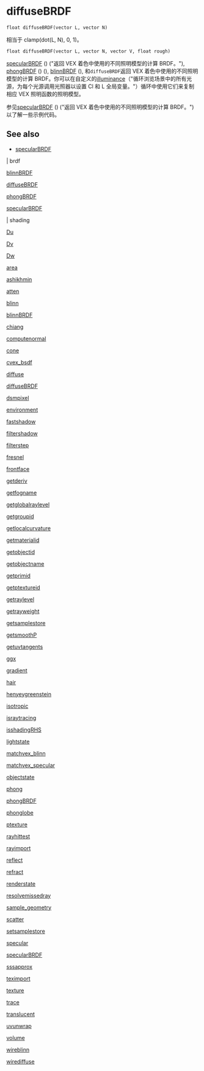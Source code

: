 # diffuseBRDF

`float diffuseBRDF(vector L, vector N)`

相当于 clamp(dot(L, N), 0, 1)。

`float diffuseBRDF(vector L, vector N, vector V, float rough)`

[specularBRDF](specularBRDF.html) () ("返回 VEX 着色中使用的不同照明模型的计算 BRDF。"), [phongBRDF](phongBRDF.html) () (), [blinnBRDF](blinnBRDF.html) (), 和`diffuseBRDF`返回 VEX 着色中使用的不同照明模型的计算 BRDF。你可以在自定义的[illuminance](illuminance.html)（"循环浏览场景中的所有光源，为每个光源调用光照器以设置 Cl 和 L 全局变量。"）循环中使用它们来复制相应 VEX 照明函数的照明模型。

参见[specularBRDF](specularBRDF.html) () ("返回 VEX 着色中使用的不同照明模型的计算 BRDF。") 以了解一些示例代码。

## See also

- [specularBRDF](specularBRDF.html)

|
brdf

[blinnBRDF](blinnBRDF.html)

[diffuseBRDF](diffuseBRDF.html)

[phongBRDF](phongBRDF.html)

[specularBRDF](specularBRDF.html)

|
shading

[Du](Du.html)

[Dv](Dv.html)

[Dw](Dw.html)

[area](area.html)

[ashikhmin](ashikhmin.html)

[atten](atten.html)

[blinn](blinn.html)

[blinnBRDF](blinnBRDF.html)

[chiang](chiang.html)

[computenormal](computenormal.html)

[cone](cone.html)

[cvex_bsdf](cvex_bsdf.html)

[diffuse](diffuse.html)

[diffuseBRDF](diffuseBRDF.html)

[dsmpixel](dsmpixel.html)

[environment](environment.html)

[fastshadow](fastshadow.html)

[filtershadow](filtershadow.html)

[filterstep](filterstep.html)

[fresnel](fresnel.html)

[frontface](frontface.html)

[getderiv](getderiv.html)

[getfogname](getfogname.html)

[getglobalraylevel](getglobalraylevel.html)

[getgroupid](getgroupid.html)

[getlocalcurvature](getlocalcurvature.html)

[getmaterialid](getmaterialid.html)

[getobjectid](getobjectid.html)

[getobjectname](getobjectname.html)

[getprimid](getprimid.html)

[getptextureid](getptextureid.html)

[getraylevel](getraylevel.html)

[getrayweight](getrayweight.html)

[getsamplestore](getsamplestore.html)

[getsmoothP](getsmoothP.html)

[getuvtangents](getuvtangents.html)

[ggx](ggx.html)

[gradient](gradient.html)

[hair](hair.html)

[henyeygreenstein](henyeygreenstein.html)

[isotropic](isotropic.html)

[israytracing](israytracing.html)

[isshadingRHS](isshadingRHS.html)

[lightstate](lightstate.html)

[matchvex_blinn](matchvex_blinn.html)

[matchvex_specular](matchvex_specular.html)

[objectstate](objectstate.html)

[phong](phong.html)

[phongBRDF](phongBRDF.html)

[phonglobe](phonglobe.html)

[ptexture](ptexture.html)

[rayhittest](rayhittest.html)

[rayimport](rayimport.html)

[reflect](reflect.html)

[refract](refract.html)

[renderstate](renderstate.html)

[resolvemissedray](resolvemissedray.html)

[sample_geometry](sample_geometry.html)

[scatter](scatter.html)

[setsamplestore](setsamplestore.html)

[specular](specular.html)

[specularBRDF](specularBRDF.html)

[sssapprox](sssapprox.html)

[teximport](teximport.html)

[texture](texture.html)

[trace](trace.html)

[translucent](translucent.html)

[uvunwrap](uvunwrap.html)

[volume](volume.html)

[wireblinn](wireblinn.html)

[wirediffuse](wirediffuse.html)
